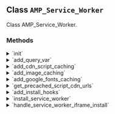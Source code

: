 ## Class `AMP_Service_Worker`

Class AMP_Service_Worker.

### Methods
<details>
<summary>`init`</summary>

```php
static public init()
```

Init.


</details>
<details>
<summary>`add_query_var`</summary>

```php
static public add_query_var( $vars )
```

Add query var for iframe service worker request.


</details>
<details>
<summary>`add_cdn_script_caching`</summary>

```php
static public add_cdn_script_caching( $service_workers )
```

Add runtime caching for scripts loaded from the AMP CDN with a stale-while-revalidate strategy.


</details>
<details>
<summary>`add_image_caching`</summary>

```php
static public add_image_caching( $service_workers )
```

Add runtime image caching from the origin with a cache-first strategy.


</details>
<details>
<summary>`add_google_fonts_caching`</summary>

```php
static public add_google_fonts_caching( $service_workers )
```

Add runtime caching of Google Fonts with stale-while-revalidate strategy for stylesheets and cache-first strategy for webfont files.


</details>
<details>
<summary>`get_precached_script_cdn_urls`</summary>

```php
static public get_precached_script_cdn_urls()
```

Register URLs that will be precached in the runtime cache. (Yes, this sounds somewhat strange.)

Note that the PWA plugin handles the precaching of custom logo, custom header, and custom background. The PWA plugin also handles precaching &amp; serving of the offline/500 error pages and enabling navigation preload.


</details>
<details>
<summary>`add_install_hooks`</summary>

```php
static public add_install_hooks()
```

Add hooks to install the service worker from AMP page.


</details>
<details>
<summary>`install_service_worker`</summary>

```php
static public install_service_worker()
```

Install service worker(s).


</details>
<details>
<summary>`handle_service_worker_iframe_install`</summary>

```php
static public handle_service_worker_iframe_install()
```

Handle request to install service worker via iframe.


</details>
